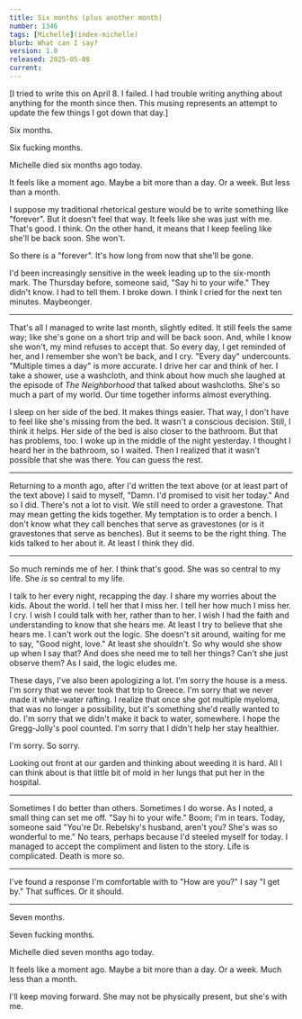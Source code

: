 ```yaml
---
title: Six months (plus another month)
number: 1346
tags: [Michelle](index-michelle)
blurb: What can I say?
version: 1.0
released: 2025-05-08
current: 
---
```

[I tried to write this on April 8. I failed. I had trouble writing anything about anything for the month since then. This musing represents an attempt to update the few things I got down that day.]

Six months.

Six fucking months.

Michelle died six months ago today.

It feels like a moment ago. Maybe a bit more than a day. Or a week. But less than a month.

I suppose my traditional rhetorical gesture would be to write something like "forever". But it doesn't feel that way. It feels like she was just with me. That's good. I think. On the other hand, it means that I keep feeling like she'll be back soon. She won't.

So there is a "forever". It's how long from now that she'll be gone.

I'd been increasingly sensitive in the week leading up to the six-month mark. The Thursday before, someone said, "Say hi to your wife." They didn't know. I had to tell them. I broke down. I think I cried for the next ten minutes. Maybeonger.

---

That's all I managed to write last month, slightly edited. It still feels the same way; like she's gone on a short trip and will be back soon. And, while I know she won't, my mind refuses to accept that. So every day, I get reminded of her, and I remember she won't be back, and I cry. "Every day" undercounts. "Multiple times a day" is more accurate. I drive her car and think of her. I take a shower, use a washcloth, and think about how much she laughed at the episode of _The Neighborhood_ that talked about washcloths. She's so much a part of my world. Our time together informs almost everything.

I sleep on her side of the bed. It makes things easier. That way, I don't have to feel like she's missing from the bed. It wasn't a conscious decision. Still, I think it helps. Her side of the bed is also closer to the bathroom. But that has problems, too. I woke up in the middle of the night yesterday. I thought I heard her in the bathroom, so I waited. Then I realized that it wasn't possible that she was there. You can guess the rest.

---

Returning to a month ago, after I'd written the text above (or at least part of the text above) I said to myself, "Damn. I'd promised to visit her today." And so I did. There's not a lot to visit. We still need to order a gravestone. That may mean getting the kids together. My temptation is to order a bench. I don't know what they call benches that serve as gravestones (or is it gravestones that serve as benches). But it seems to be the right thing. The kids talked to her about it. At least I think they did.

---

So much reminds me of her. I think that's good. She was so central to my life. She *is* so central to my life.

I talk to her every night, recapping the day. I share my worries about the kids. About the world. I tell her that I miss her. I tell her how much I miss her. I cry. I wish I could talk with her, rather than to her. I wish I had the faith and understanding to know that she hears me. At least I try to believe that she hears me. I can't work out the logic. She doesn't sit around, waiting for me to say, "Good night, love." At least she shouldn't. So why would she show up when I say that? And does she need me to tell her things? Can't she just observe them? As I said, the logic eludes me.

These days, I've also been apologizing a lot. I'm sorry the house is a mess. I'm sorry that we never took that trip to Greece. I'm sorry that we never made it white-water rafting. I realize that once she got multiple myeloma, that was no longer a possibility, but it's something she'd really wanted to do. I'm sorry that we didn't make it back to water, somewhere. I hope the Gregg-Jolly's pool counted. I'm sorry that I didn't help her stay healthier.

I'm sorry. So sorry.

Looking out front at our garden and thinking about weeding it is hard. All I can think about is that little bit of mold in her lungs that put her in the hospital. 

---

Sometimes I do better than others. Sometimes I do worse. As I noted, a small thing can set me off. "Say hi to your wife." Boom; I'm in tears. Today, someone said "You're Dr. Rebelsky's husband, aren't you? She's was so wonderful to me." No tears, perhaps because I'd steeled myself for today. I managed to accept the compliment and listen to the story. Life is complicated. Death is more so.

---

I've found a response I'm comfortable with to "How are you?" I say "I get by." That suffices. Or it should.

---

Seven months.

Seven fucking months.

Michelle died seven months ago today.

It feels like a moment ago. Maybe a bit more than a day. Or a week. Much less than a month.

I'll keep moving forward. She may not be physically present, but she's with me.